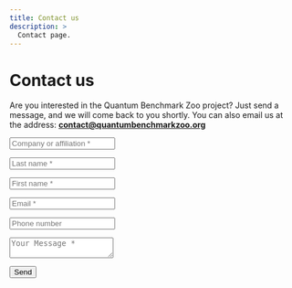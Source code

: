 ```yaml
---
title: Contact us
description: >
  Contact page.
---
```


# Contact us   

Are you interested in the Quantum Benchmark Zoo project? Just send a message, and we will come back to you shortly. You can also email us at the address: **contact@quantumbenchmarkzoo.org**

<form name="gform" id="gform" action="https://docs.google.com/forms/d/e/1FAIpQLSdQQ8YKrvYvfq-ItTSKW2vDTpP_rTzWoyQwC4gnJoCqd4z2fg/formResponse?" target="hidden_iframe" onsubmit="submitted=true;" data-lang="{{ page.lang }}">
    <div class="row">
        <div class="col-md-6">
            <div class="control-group form-group">
                <input type="text" class="form-control" placeholder="Company or affiliation *" name="entry.1966251864" id="entry.1966251864" required data-validation-required-message="Please enter your company.">
                <p class="help-block text-danger"></p>
            </div>
            <div class="control-group form-group">
                <input type="text" class="form-control" placeholder="Last name *" name="entry.1610607085" id="entry.1610607085" required data-validation-required-message="Please enter your last name.">
                <p class="help-block text-danger"></p>
            </div>
            <div class="control-group form-group">
                <input type="text" class="form-control" placeholder="First name *" name="entry.1685601957" id="entry.1685601957" required data-validation-required-message="Please enter your family name.">
                <p class="help-block text-danger"></p>
            </div>
            <div class="control-group form-group">
                <input type="email" class="form-control" placeholder="Email *" name="entry.857428385" id="entry.857428385" required data-validation-required-message="Please enter your email address.">
                <p class="help-block text-danger"></p>
            </div>
            <div class="control-group form-group">
                <input type="tel" class="form-control" placeholder="Phone number" name="entry.197631218" id="entry.197631218" data-validation-required-message="Please enter your phone number.">
                <p class="help-block text-danger"></p>
            </div>
        </div>
        <div class="col-md-6">
            <div class="control-group form-group" style="flex-grow: 1;">
                <textarea class="form-control" style="flex-grow: 1;" placeholder="Your Message *" name="entry.1783644858" id="entry.1783644858" required data-validation-required-message="Please enter a message."></textarea>
                <p class="help-block text-danger"></p>
            </div>
        </div>
        <div class="clearfix"></div>
        <div class="col-lg-12 text-center">
            <div id="success"></div>
            <button type="submit" class="btn btn-xl contact-button button btn-outline-secondary">
                <i class="fa fa-arrow-circle-right"></i> Send
            </button>
        </div>
    </div>
</form>
<iframe name="hidden_iframe" id="hidden_iframe" style="display:none;"></iframe>

<div id="contact-sent" style="display: none;">
    <h2 class="center">Message sent</h2>
    <p class="center">
        Your message has been sent, we will come back to you shortly.
    </p>
                
</div>